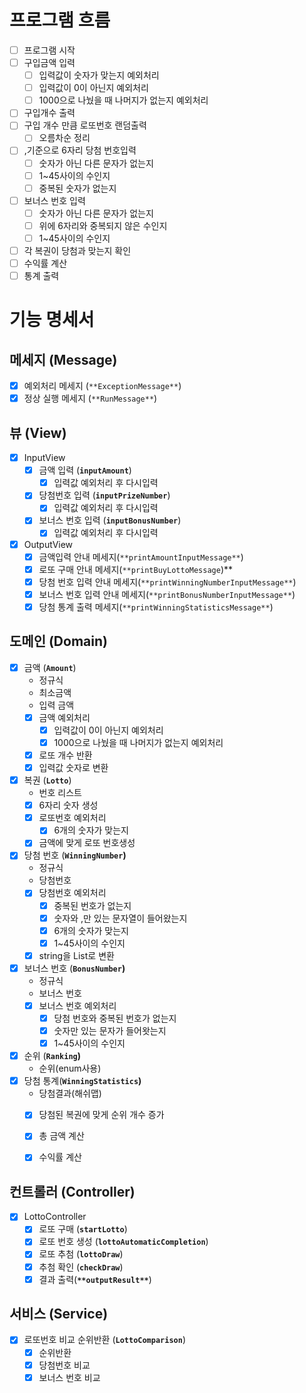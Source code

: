 # **프로그램 흐름**

- [ ]  프로그램 시작
- [ ]  구입금액 입력
    - [ ]  입력값이 숫자가 맞는지 예외처리
    - [ ]  입력값이 0이 아닌지 예외처리
    - [ ]  1000으로 나눴을 때 나머지가 없는지 예외처리
- [ ]  구입개수 출력
- [ ]  구입 개수 만큼 로또번호 랜덤출력
    - [ ]  오름차순 정리
- [ ]  ,기준으로 6자리 당첨 번호입력
    - [ ]  숫자가 아닌 다른 문자가 없는지
    - [ ]  1~45사이의 수인지
    - [ ]  중복된 숫자가 없는지
- [ ]  보너스 번호 입력
    - [ ]  숫자가 아닌 다른 문자가 없는지
    - [ ]  위에 6자리와 중복되지 않은 수인지
    - [ ]  1~45사이의 수인지
- [ ]  각 복권이 당첨과 맞는지 확인
- [ ]  수익률 계산
- [ ]  통계 출력

# **기능 명세서**

## 메세지 **(Message)**

- [x]  예외처리 메세지 (`**ExceptionMessage**`)
- [x]  정상 실행 메세지 (`**RunMessage**`)

## **뷰 (View)**

- [x]  InputView
    - [x]  금액 입력 (**`inputAmount`**)
        - [x]  입력값 예외처리 후 다시입력
    - [x]  당첨번호 입력 (**`inputPrizeNumber`**)
        - [x]  입력값 예외처리 후 다시입력
    - [x]  보너스 번호 입력 (**`inputBonusNumber`**)
        - [x]  입력값 예외처리 후 다시입력
- [x]  OutputView
    - [x]  금액입력 안내 메세지(`**printAmountInputMessage**`)
    - [x]  로또 구매 안내 메세지(`**printBuyLottoMessage`)**
    - [x]  당첨 번호 입력 안내 메세지(`**printWinningNumberInputMessage**`)
    - [x]  보너스 번호 입력 안내 메세지(`**printBonusNumberInputMessage**`)
    - [x]  당첨 통계 출력 메세지(`**printWinningStatisticsMessage**`)

## **도메인 (Domain)**

- [x]  금액 (**`Amount`**)
    - 정규식
    - 최소금액
    - 입력 금액
    - [x]  금액 예외처리
        - [x]  입력값이 0이 아닌지 예외처리
        - [x]  1000으로 나눴을 때 나머지가 없는지 예외처리
    - [x]  로또 개수 반환
    - [x]  입력값 숫자로 변환
- [x]  복권 (**`Lotto`**) 
    - 번호 리스트
    - [x]  6자리 숫자 생성
    - [x]  로또번호 예외처리
        - [x]  6개의 숫자가 맞는지
    - [x]  금액에 맞게 로또 번호생성
- [x]  당첨 번호 (**`WinningNumber`)**
    - 정규식
    - 당첨번호
    - [x]  당첨번호 예외처리
        - [x]  중복된 번호가 없는지
        - [x]  숫자와 ,만 있는 문자열이 들어왔는지
        - [x]  6개의 숫자가 맞는지
        - [x]  1~45사이의 수인지
    - [x] string을 List<Integer>로 변환
- [x]  보너스 번호 (**`BonusNumber`)**
   - 정규식
   - 보너스 번호
   - [x]  보너스 번호 예외처리
      - [x]  당첨 번호와 중복된 번호가 없는지
      - [x]  숫자만 있는 문자가 들어왓는지
      - [x]  1~45사이의 수인지
- [x]  순위 (**`Ranking`)**
    - 순위(enum사용)
- [x]  당첨 통계(**`WinningStatistics`)**
    - 당첨결과(해쉬맵) 
    - [x]  당첨된 복권에 맞게 순위 개수 증가
    - [x]  총 금액 계산
    - [x]  수익률 계산


## **컨트롤러 (Controller)**

- [x]  LottoController
    - [x]  로또 구매 (**`startLotto`**)
    - [x]  로또 번호 생성 (**`lottoAutomaticCompletion`**)
    - [x]  로또 추첨 (**`lottoDraw`**)
    - [x]  추첨 확인 (**`checkDraw`**)
    - [x]  결과 출력(**`**outputResult**`**)

## **서비스 (Service)**
- [x]  로또번호 비교 순위반환 (**`LottoComparison`**)
   - [x]  순위반환
   - [x]  당첨번호 비교
   - [x]  보너스 번호 비교